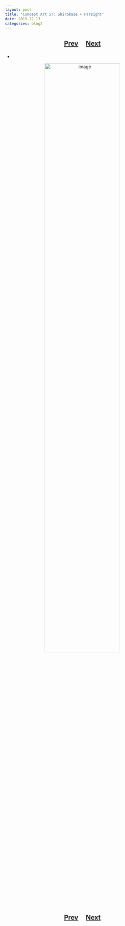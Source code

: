 ```yaml
---
layout: post
title: "Concept Art 57: Shirokaze + Farsight"
date: 2019-12-13
categories: blog2
---
```


<h2>
  <p style="text-align:center;">
    <a href="/wingsofthechorus/archive/2019/12/12/conceptart56">Prev</a>
    &nbsp;&nbsp;&nbsp;
    <a href="/wingsofthechorus/archive/2019/12/17/conceptart58">Next</a>
  </p>
</h2>

-

<p style="text-align:center;">
  <img src="/wingsofthechorus/images/conceptart/ca57.png" width="70%" alt="image"/>
</p>

<h2>
  <p style="text-align:center;">
    <a href="/wingsofthechorus/archive/2019/12/12/conceptart56">Prev</a>
    &nbsp;&nbsp;&nbsp;
    <a href="/wingsofthechorus/archive/2019/12/17/conceptart58">Next</a>
  </p>
</h2>

